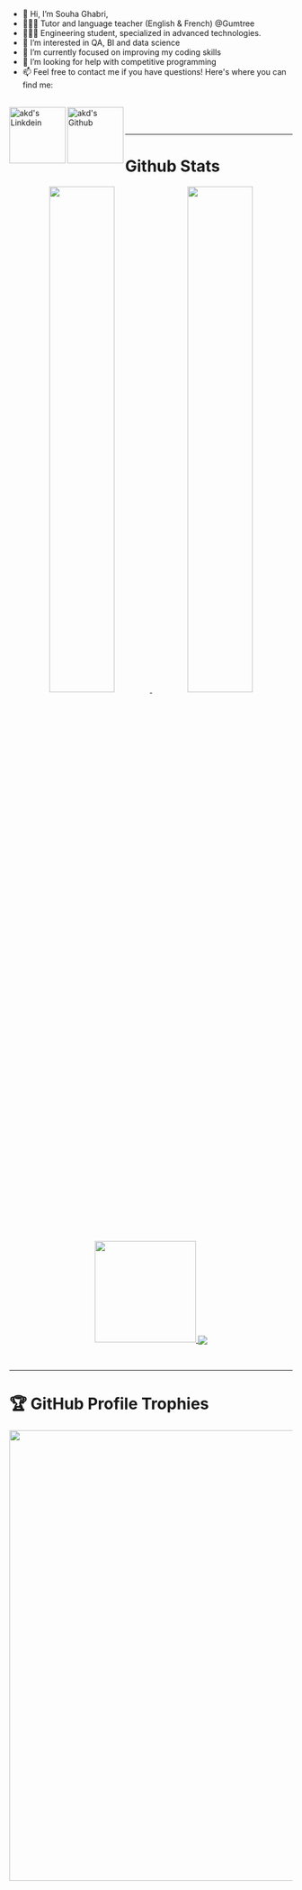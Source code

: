 - 👋 Hi, I’m Souha Ghabri,
- 👨🏻‍🏫 Tutor and language teacher (English & French) @Gumtree
- 👨🏻‍💻 Engineering student, specialized in advanced technologies.
- 👀 I’m interested in QA, BI and data science
- 🌱 I’m currently focused on improving my coding skills
- 💞️ I’m looking for help with competitive programming
- 📫 Feel free to contact me if you have questions! Here's where you can find me:
<br><br>
<a href="https://www.linkedin.com/in/souha-ghabri-a69a0221a//">
  <img align="left" alt="akd's Linkdein" width="100px" src="https://img.shields.io/badge/Linkedin-0A66C2?style=for-the-badge&logo=Linkedin&logoColor=white" />
</a>
<a href="https://github.com/SOUHA-GH">
  <img align="left" alt="akd's Github" width="100px" src="https://img.shields.io/badge/Github-181717?style=for-the-badge&logo=Github&logoColor=white" />
</a>
<br><br>
 <hr>
<h1> Github Stats </h1>
  
<p align="center">
  <a href="https://github.com/SOUHA-GH"><span>
    <img height="48%" src="https://github-readme-stats.vercel.app/api?username=SOUHA-GH&count_private=true&show_icons=true&theme=radical&&include_all_commits=true"/>
    <img width="48%" src="https://github-readme-streak-stats.herokuapp.com/?user=SOUHA-GH&theme=radical" />
    <img height="180em" src="https://github-readme-stats-eight-theta.vercel.app/api/top-langs/?username=SOUHA-GH&hide=html,css,javascript,scss&layout=compact&langs_count=8&theme=radical"/>
    <img align="center" src="https://github-profile-summary-cards.vercel.app/api/cards/profile-details?username=SOUHA-GH&theme=dracula" />
    </span></a>
</p>
  
<br>
   <hr>

<h1> 🏆 GitHub Profile Trophies </h1>
<p align="center">
<a href="https://github.com/ryo-ma/github-profile-trophy">
  <img width=800 src="https://github-profile-trophy.vercel.app/?username=SOUHA-GH&column=8&theme=onedark&no-frame=true&no-bg=true"/>
</a>
</p>
<br>  
  
